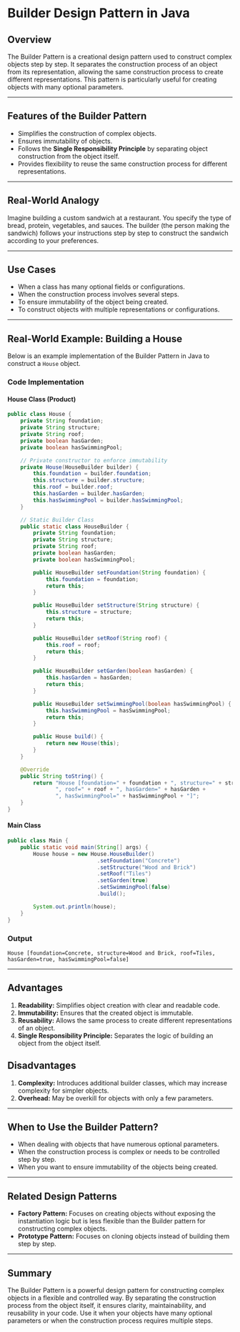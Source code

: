 # Builder Design Pattern in Java

## Overview
The Builder Pattern is a creational design pattern used to construct complex objects step by step. It separates the construction process of an object from its representation, allowing the same construction process to create different representations. This pattern is particularly useful for creating objects with many optional parameters.

---

## Features of the Builder Pattern
- Simplifies the construction of complex objects.
- Ensures immutability of objects.
- Follows the **Single Responsibility Principle** by separating object construction from the object itself.
- Provides flexibility to reuse the same construction process for different representations.

---

## Real-World Analogy
Imagine building a custom sandwich at a restaurant. You specify the type of bread, protein, vegetables, and sauces. The builder (the person making the sandwich) follows your instructions step by step to construct the sandwich according to your preferences.

---

## Use Cases
- When a class has many optional fields or configurations.
- When the construction process involves several steps.
- To ensure immutability of the object being created.
- To construct objects with multiple representations or configurations.

---

## Real-World Example: Building a House
Below is an example implementation of the Builder Pattern in Java to construct a `House` object.

### Code Implementation

#### **House Class (Product)**
```java
public class House {
    private String foundation;
    private String structure;
    private String roof;
    private boolean hasGarden;
    private boolean hasSwimmingPool;

    // Private constructor to enforce immutability
    private House(HouseBuilder builder) {
        this.foundation = builder.foundation;
        this.structure = builder.structure;
        this.roof = builder.roof;
        this.hasGarden = builder.hasGarden;
        this.hasSwimmingPool = builder.hasSwimmingPool;
    }

    // Static Builder Class
    public static class HouseBuilder {
        private String foundation;
        private String structure;
        private String roof;
        private boolean hasGarden;
        private boolean hasSwimmingPool;

        public HouseBuilder setFoundation(String foundation) {
            this.foundation = foundation;
            return this;
        }

        public HouseBuilder setStructure(String structure) {
            this.structure = structure;
            return this;
        }

        public HouseBuilder setRoof(String roof) {
            this.roof = roof;
            return this;
        }

        public HouseBuilder setGarden(boolean hasGarden) {
            this.hasGarden = hasGarden;
            return this;
        }

        public HouseBuilder setSwimmingPool(boolean hasSwimmingPool) {
            this.hasSwimmingPool = hasSwimmingPool;
            return this;
        }

        public House build() {
            return new House(this);
        }
    }

    @Override
    public String toString() {
        return "House [foundation=" + foundation + ", structure=" + structure +
               ", roof=" + roof + ", hasGarden=" + hasGarden +
               ", hasSwimmingPool=" + hasSwimmingPool + "]";
    }
}
```

#### **Main Class**
```java
public class Main {
    public static void main(String[] args) {
        House house = new House.HouseBuilder()
                            .setFoundation("Concrete")
                            .setStructure("Wood and Brick")
                            .setRoof("Tiles")
                            .setGarden(true)
                            .setSwimmingPool(false)
                            .build();

        System.out.println(house);
    }
}
```

### Output
```
House [foundation=Concrete, structure=Wood and Brick, roof=Tiles, hasGarden=true, hasSwimmingPool=false]
```

---

## Advantages
1. **Readability:** Simplifies object creation with clear and readable code.
2. **Immutability:** Ensures that the created object is immutable.
3. **Reusability:** Allows the same process to create different representations of an object.
4. **Single Responsibility Principle:** Separates the logic of building an object from the object itself.

## Disadvantages
1. **Complexity:** Introduces additional builder classes, which may increase complexity for simpler objects.
2. **Overhead:** May be overkill for objects with only a few parameters.

---

## When to Use the Builder Pattern?
- When dealing with objects that have numerous optional parameters.
- When the construction process is complex or needs to be controlled step by step.
- When you want to ensure immutability of the objects being created.

---

## Related Design Patterns
- **Factory Pattern:** Focuses on creating objects without exposing the instantiation logic but is less flexible than the Builder pattern for constructing complex objects.
- **Prototype Pattern:** Focuses on cloning objects instead of building them step by step.

---

## Summary
The Builder Pattern is a powerful design pattern for constructing complex objects in a flexible and controlled way. By separating the construction process from the object itself, it ensures clarity, maintainability, and reusability in your code. Use it when your objects have many optional parameters or when the construction process requires multiple steps.


